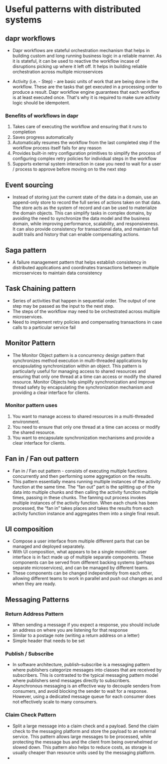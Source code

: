 # Useful patterns with distributed systems

## dapr workflows

- Dapr workflows are stateful orchestration mechanism that helps in building custom and long running business logic in a reliable manner. As it is stateful, it can be used to reactive the workflow incase of disruptions picking up where it left off. It helps in building reliable orchestration across multiple microservices

- Activity (i.e. - Step) - are basic units of work that are being done in the workflow. These are the tasks that get executed in a processing order to produce a result. Dapr workflow engine guarantees that each workflow is at least executed once. That's why it is required to make sure activity logic should be idempotent.

### Benefits of workflows in dapr

1. Takes care of executing the workflow and ensuring that it runs to completion
2. Saves progress automatically
3. Automatically resumes the workflow from the last completed step if the workflow process itself fails for any reason
4. Provides built-in retry configuration primitives to simplify the process of configuring complex retry policies for individual steps in the workflow
5. Supports external system interaction in case you need to wait for a user / process to approve before moving on to the next step

## Event sourcing

- Instead of storing just the current state of the data in a domain, use an append-only store to record the full series of actions taken on that data. The store acts as the system of record and can be used to materialize the domain objects. This can simplify tasks in complex domains, by avoiding the need to synchronize the data model and the business domain, while improving performance, scalability, and responsiveness. It can also provide consistency for transactional data, and maintain full audit trails and history that can enable compensating actions.

## Saga pattern

- A failure management pattern that helps establish consistency in distributed applications and coordinates transactions between multiple microservices to maintain data consistency

## Task Chaining pattern

- Series of activities that happen in sequential order. The output of one step may be passed as the input to the next step.
- The steps of the workflow may need to be orchestrated across multiple microservices.
- Need to implement retry policies and compensating transactions in case calls to a particular service fail

## Monitor Pattern

- The Monitor Object pattern is a concurrency design pattern that synchronizes method execution in multi-threaded applications by encapsulating synchronization within an object. This pattern is particularly useful for managing access to shared resources and ensuring that only one thread at a time can access or modify the shared resource. Monitor Objects help simplify synchronization and improve thread safety by encapsulating the synchronization mechanism and providing a clear interface for clients.

### Monitor pattern uses

1. You want to manage access to shared resources in a multi-threaded environment.
2. You need to ensure that only one thread at a time can access or modify the shared resource.
3. You want to encapsulate synchronization mechanisms and provide a clear interface for clients.

## Fan in / Fan out pattern

- Fan in / Fan out pattern - consists of executing multiple functions concurrently and then performing some aggregation on the results.
- This pattern essentially means running multiple instances of the activity function at the same time. The “fan out” part is the splitting up of the data into multiple chunks and then calling the activity function multiple times, passing in these chunks. The fanning out process invokes multiple instances of the activity function. When each chunk has been processed, the “fan in” takes places and takes the results from each activity function instance and aggregates them into a single final result.

## UI composition

- Compose a user interface from multiple different parts that can be managed and deployed separately.
- With UI composition, what appears to be a single monolithic user interface is in fact made up of multiple separate components. These components can be served from different backing systems (perhaps separate microservices), and can be managed by different teams.
- These components can be changed independently from each other, allowing different teams to work in parallel and push out changes as and when they are ready.

## Messaging Patterns

### Return Address Pattern

- When sending a message if you expect a response, you should include an address on where you are listening for that response
- Similar to a postage note (writing a return address on a letter)
- Simple header that needs to be set

### Publish / Subscribe

- In software architecture, publish–subscribe is a messaging pattern where publishers categorize messages into classes that are received by subscribers. This is contrasted to the typical messaging pattern model where publishers send messages directly to subscribers.
- Asynchronous messaging is an effective way to decouple senders from consumers, and avoid blocking the sender to wait for a response. However, using a dedicated message queue for each consumer does not effectively scale to many consumers.

### Claim Check Pattern

- Split a large message into a claim check and a payload. Send the claim check to the messaging platform and store the payload to an external service. This pattern allows large messages to be processed, while protecting the message bus and the client from being overwhelmed or slowed down. This pattern also helps to reduce costs, as storage is usually cheaper than resource units used by the messaging platform.
-